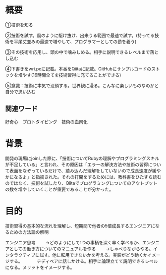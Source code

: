# 概要

①技術を知る

②技術を試す。風のように駆け抜け、出来うる範囲で最速で試す。(持ってる技術を平尾丈並みの最速で増やして、プログラマーとしての勘を養う)

③その技術を応用し、頭の中で噛みしめる。相手に説明できるレベルまで落とし込む

④下書きをwri.peに記載。本番をQiitaに記載。GitHubにサンプルコードのストックを増やす(16時間全てを技術習得に充てることができる)

⑤意識：技術に本気で没頭する。世界観に浸る。こんなに楽しいものなのかと自分で思い込む

## 関連ワード
好奇心　プロトタイピング　技術の血肉化

# 背景
開発の現場にjoinした際に、「技術についてRubyの理解やプログラミングスキルが不足している」と言われ、その原因は「エラーの解決方法や技術の習得について表面をなぞっているだけで、踏み込んだ理解をしていないので成長速度が緩やかになるよ」と指摘された。それの打開をするためには、教科書をひたすら読むのではなく、技術を試したり、Qiitaでプログラミングについてのアウトプットの数を増やしていくことが重要であることが分かった。

# 目的
技術習得の基本的な流れを理解し、短期間で他者の5倍成長するエンジニアになるための方法論の解明


エンジニア思考
　　→どのようにして1つの事柄を深く早く学べるか、エンジニアとしての働き方についてのマニュアルを作る
　　→しゃべりながらやる。インタラクティブに試す。他に転用できないかを考える。実装がどう動くかイメージする。
　　　テディベアに話しかける。相手に論理立てて説明できるレベルになる。メリットをイメージする。
